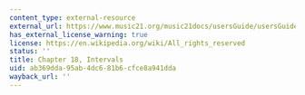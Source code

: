 ```yaml
---
content_type: external-resource
external_url: https://www.music21.org/music21docs/usersGuide/usersGuide_18_intervals.html
has_external_license_warning: true
license: https://en.wikipedia.org/wiki/All_rights_reserved
status: ''
title: Chapter 18, Intervals
uid: ab369dda-95ab-4dc6-81b6-cfce8a941dda
wayback_url: ''
---
```

